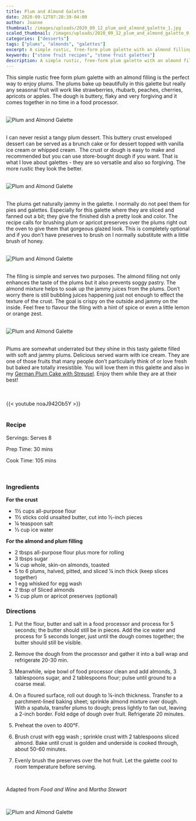 ```yaml
---
title: Plum and Almond Galette
date: 2020-09-12T07:28:39-04:00
author: Joanne
thumbnail: /images/uploads/2020_09_12_plum_and_almond_galette_1.jpg
scaled_thumbnail: /images/uploads/2020_09_12_plum_and_almond_galette_0.jpg
categories: ["desserts"]
tags: ["plums", "almonds", "galettes"]
excerpt: A simple rustic, free-form plum galette with an almond filling 
keywords: ["stone fruit recipes", "stone fruit galettes"]
description: A simple rustic, free-form plum galette with an almond filling 
---
```


This simple rustic free form plum galette with an almond filling is the perfect way to enjoy plums. The plums bake up beautifully in this galette but really any seasonal fruit will work like strawberries, rhubarb, peaches, cherries, apricots or apples. The dough is buttery, flaky and very forgiving and it comes together in no time in a food processor. 
</br>
</br>

![Plum and Almond Galette](/images/uploads/2020_09_12_plum_and_almond_galette_2.jpg)
</br>
</br>

I can never resist a tangy plum dessert. This buttery crust enveloped dessert can be served as a brunch cake or for dessert topped with vanilla ice cream or whipped cream.  The crust or dough is easy to make and recommended but you can use store-bought dough if you want. That is what I love about galettes - they are so versatile and also so forgiving. The more rustic they look the better.  
</br>
</br>

![Plum and Almond Galette](/images/uploads/2020_09_12_plum_and_almond_galette_3.jpg)
</br>
</br>

The plums get naturally jammy in the galette. I normally do not peel them for pies and galettes. Especially for this galette where they are sliced and fanned out a bit; they give the finished dish a pretty look and color. The recipe calls for brushing plum or apricot preserves over the plums right out the oven to give them that gorgeous glazed look. This is completely optional and if you don’t have preserves to brush on I normally substitute with a little brush of honey. 
</br>
</br>

![Plum and Almond Galette](/images/uploads/2020_09_12_plum_and_almond_galette_4.jpg)
</br>
</br>

The filing is simple and serves two purposes. The almond filling not only enhances the taste of the plums but it also prevents soggy pastry. The almond mixture helps to soak up the jammy juices from the plums. Don’t worry there is still bubbling juices happening just not enough to effect the texture of the crust. The goal is crispy on the outside and jammy on the inside. Feel free to flavour the filing with a hint of spice or even a little lemon or orange zest.  
</br>
</br>

![Plum and Almond Galette](/images/uploads/2020_09_12_plum_and_almond_galette_5.jpg)
</br>
</br>

Plums are somewhat underrated but they shine in this tasty galette filled with soft and jammy plums. Delicious served warm with ice cream. They are one of those fruits that many people don’t particularly think of or love fresh but baked are totally irresistible. You will love them in this galette and also in my [German Plum Cake with Streusel](https://www.oliveandmango.com/german-plum-cake-with-streusel-pflaumenkuchen/). Enjoy them while they are at their best! 

</br>
</br>
{{< youtube noaJ942Ob5Y >}}
</br>
</br>

### Recipe

Servings: <span itemprop="recipeYield">Serves 8

Prep Time: <meta itemprop="prepTime" content="PT30M">30 mins  

Cook Time: <meta itemprop="cookTime" content="PT105M">105 mins
  
</br>

### Ingredients

__For the crust__

* <span itemprop="recipeIngredient">1&frac12; cups all-purpose flour</span>
* <span itemprop="recipeIngredient">1&frac12; sticks cold unsalted butter, cut into &frac12;-inch pieces</span>
* <span itemprop="recipeIngredient">&frac14; teaspoon salt</span>
* <span itemprop="recipeIngredient">&frac13; cup ice water</span>

__For the almond and plum filling__

* <span itemprop="recipeIngredient">2 tbsps all-purpose flour plus more for rolling</span>
* <span itemprop="recipeIngredient">3 tbsps sugar</span>
* <span itemprop="recipeIngredient">&frac14; cup whole, skin-on almonds, toasted</span>
* <span itemprop="recipeIngredient">5 to 6 plums, halved, pitted, and sliced &frac14; inch thick (keep slices together)</span>
* <span itemprop="recipeIngredient">1 egg whisked for egg wash </span>
* <span itemprop="recipeIngredient">2 tbsp of Sliced almonds </span>
* <span itemprop="recipeIngredient">&frac12; cup plum or apricot preserves  (optional)</span>

### Directions

1. Put the flour, butter and salt in a food processor and process for 5 seconds; the butter should still be in pieces. Add the ice water and process for 5 seconds longer, just until the dough comes together; the butter should still be visible.

1. Remove the dough from the processor and gather it into a ball wrap and refrigerate 20-30 min. 

1. Meanwhile, wipe bowl of food processor clean and add almonds, 3 tablespoons sugar, and 2 tablespoons flour; pulse until ground to a coarse meal.

1. On a floured surface, roll out dough to &frac14;-inch thickness. Transfer to a parchment-lined baking sheet; sprinkle almond mixture over dough. With a spatula, transfer plums to dough; press lightly to fan out, leaving a 2-inch border. Fold edge of dough over fruit. Refrigerate 20 minutes. 

1. Preheat the oven to 400°F.

1. Brush crust with egg wash ; sprinkle crust with 2 tablespoons sliced almond. Bake until crust is golden and underside is cooked through, about 50-60 minutes.

1. Evenly brush the preserves over the hot fruit.  Let the galette cool to room temperature before serving.
</br>

Adapted from _Food and Wine_ and _Martha Stewart_

</br>

![Plum and Almond Galette](/images/uploads/2020_09_12_plum_and_almond_galette_6.jpg)